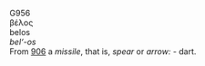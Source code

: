 G956  
βέλος  
belos  
*bel‘-os*  
From [906](g0906) a *missile*, that is, *spear* or *arrow:* - dart.  
